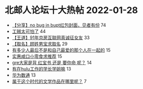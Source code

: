 # 北邮人论坛十大热帖 2022-01-28

- [【分享】no bug in bupt红包封面，见者有份](https://bbs.byr.cn/article/MyBUPT/2498) 74
- [工贼太可怕了](https://bbs.byr.cn/article/Picture/3311890) 44
- [【王道】91年京房互联网真诚征女友](https://bbs.byr.cn/article/Friends/2015699) 33
- [【取名】顾姓男宝求取名](https://bbs.byr.cn/article/FamilyLife/145116) 29
- [有多少人最后不是和自己最爱的那个人在一起的](https://bbs.byr.cn/article/Feeling/3183681) 15
- [实惠咸口小零食求推荐](https://bbs.byr.cn/article/Food/517828) 15
- [gre大家是背 红宝书 还是 要你命 呢？](https://bbs.byr.cn/article/GoAbroad/382533) 14
- [有在hulu工作的学长学姐嘛](https://bbs.byr.cn/article/WorkLife/1181319) 13
- [华为数通](https://bbs.byr.cn/article/Job/2156603) 13
- [属于这个时代的文学作品在哪里呢？](https://bbs.byr.cn/article/Talking/6326816) 7


